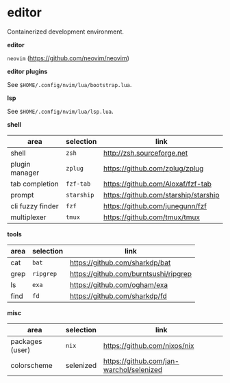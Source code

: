 # editor

Containerized development environment.

**editor**

`neovim` (https://github.com/neovim/neovim)

**editor plugins**

See `$HOME/.config/nvim/lua/bootstrap.lua`.

**lsp**

See `$HOME/.config/nvim/lua/lsp.lua`.

**shell**

| area              | selection        | link                                     |
|-------------------|------------------|------------------------------------------|
| shell             | `zsh`            | http://zsh.sourceforge.net               |
| plugin manager    | `zplug`          | https://github.com/zplug/zplug           |
| tab completion    | `fzf-tab`        | https://github.com/Aloxaf/fzf-tab        |
| prompt            | `starship`       | https://github.com/starship/starship     |
| cli fuzzy finder  | `fzf`            | https://github.com/junegunn/fzf          |
| multiplexer       | `tmux`           | https://github.com/tmux/tmux             |

**tools**

| area              | selection        | link                                     |
|-------------------|------------------|------------------------------------------|
| cat               | `bat`            | https://github.com/sharkdp/bat           |
| grep              | `ripgrep`        | https://github.com/burntsushi/ripgrep    |
| ls                | `exa`            | https://github.com/ogham/exa             |
| find              | `fd`             | https://github.com/sharkdp/fd            |

**misc**

| area              | selection        | link                                     |
|-------------------|------------------|------------------------------------------|
| packages (user)   | `nix`            | https://github.com/nixos/nix             |
| colorscheme       | selenized        | https://github.com/jan-warchol/selenized |
